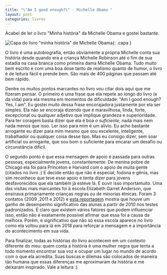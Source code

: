 ```yaml
---
title: "\"Am I good enough?\" - Michelle Obama "
layout: post
categories: livros
---
```


Acabei de ler o livro "Minha história" da Michelle Obama e gostei bastante. 

![Capa do livro "minha história" de Michelle Obama](https://m.media-amazon.com/images/I/815rLjPo9KL._AC_UF1000,1000_QL80_FMwebp_.jpg){: .capa }


O livro é uma autobiografia, então obviamente a própria Michelle conta sua história desde quando era a criança Michelle Robinson até o fim de sua estadia na casa branca como primeira dama Michelle Obama. Tudo muito bem escrito e com uma boa dose tanto de realismo quanto de humor, o livro é de leitura fácil e prende bem. São mais de 400 páginas que passam até bem rápido.

Dentre os muitos pontos marcantes no livro vou citar dois aqui que me fizeram pensar. O primeiro é uma frase que ela repete ao longo do livro (e da vida) para ela mesma em momentos de dificuldade: "Am I good enough? Yes, I am". Eu gostei muito dessa frase encorajadora justamente por ela ser simples. Ela não se encoraja dizendo que é maravilhosa, linda, forte, excepcional ou qualquer adjetivo que implique grandeza e superioridade. Para ter coragem basta dizer que ela é boa *o suficiente*, nada mais nem nada menos que isso. Ler isso para mim é um alívio. Eu acho bastante arrogante eu dizer para mim mesmo que sou excelente, inteligente, trabalhador ou qualquer coisa desse tipo. Mas eu consigo dizer, sem soar artificial ou arrogante, que sou bom o suficiente para encarar um desafio ou circunstância difícil. 

O segundo ponto é que essa mensagem de apoio é passada para outras pessoas, especialmente jovens, constantemente. De menina pobre de Chicago ela foi para Princeton e Harvard com o apoio de muita gente (citados no livro :) E decide então que não é especial, fodona e gênia, mas sim reconhece que teve esse apoio e tenta dizer para jovens desfavorecidos que ela também já esteve lá. E ouvir isso importamuito. Uma das visitas mais marcantes foi à escola Elizabeth Garret Anderson, que ensinava primariamente crianças negras ou de minorias étnicas. Foram 3 contatos (2009 ,2011 e 2012) e [esta reportagem](https://theconversation.com/how-michelle-obamas-visit-to-a-london-school-helped-boost-students-grades-61694https://theconversation.com/how-michelle-obamas-visit-to-a-london-school-helped-boost-students-grades-61694https://theconversation.com/how-michelle-obamas-visit-to-a-london-school-helped-boost-students-grades-61694) mostra que houve um ganho de desempenho significativo das alunas a partir de 2010 nos testes padronizados. É claro que existem vários fatores que podem influenciar isso, então não é exatamente possível afirmar que essa foi a causa da melhora. Porém, é significativo que não só essa escola aparece no livro como ela voltou para lá em 2018 para reforçar a mensagem e a importância do acontecimento em sua vida.  

Para finalizar, todas as histórias do livro acontecem em um contexto diferente do meu: quem conta a história é uma mulher negra que tenta a todo momento encontrar sua voz e ocupar um lugar no mundo de acordo com o que ela acredita. Suas buscas e dilemas são colocados de maneira tão humana que essas diferenças me aproximaram da história e me deixaram inspirado. Vale a leitura :) 

